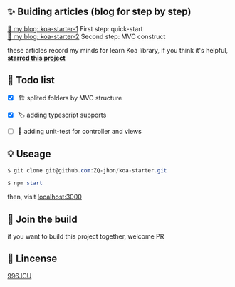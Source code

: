 ## :sparkles: Buiding articles (blog for step by step) 
[:pencil: my blog: koa-starter-1](https://zq-jhon.github.io/2019/05/14/koa-1/)
First step: quick-start
<br/>
[:pencil: my blog: koa-starter-2](https://zq-jhon.github.io/2019/05/16/koa-2/)
Second step: MVC construct


these articles record my minds for learn Koa library, if you think it's helpful, **[starred this project](https://github.com/ZQ-jhon/koa-starter)** 


## :bookmark: Todo list
- [x] :building_construction: splited folders by MVC structure
- [x] :label: adding typescript supports
- [ ] :construction: adding unit-test for controller and views


## :bulb: Useage
```powershell
$ git clone git@github.com:ZQ-jhon/koa-starter.git

$ npm start
```
then, visit  [localhost:3000](localhost:3000)

## :busts_in_silhouette: Join the build
if you want to build this project together, welcome PR

## :beers: Lincense
[996.ICU](./LICENSE)